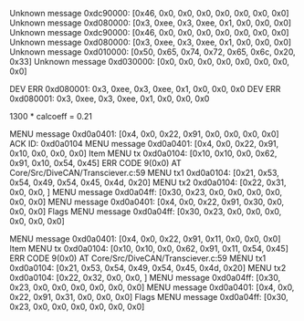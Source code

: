 Unknown message 0xdc90000: [0x46, 0x0, 0x0, 0x0, 0x0, 0x0, 0x0, 0x0]
Unknown message 0xd080000: [0x3, 0xee, 0x3, 0xee, 0x1, 0x0, 0x0, 0x0]
Unknown message 0xdc90000: [0x46, 0x0, 0x0, 0x0, 0x0, 0x0, 0x0, 0x0]
Unknown message 0xd080000: [0x3, 0xee, 0x3, 0xee, 0x1, 0x0, 0x0, 0x0]
Unknown message 0xd010000: [0x50, 0x65, 0x74, 0x72, 0x65, 0x6c, 0x20, 0x33]
Unknown message 0xd030000: [0x0, 0x0, 0x0, 0x0, 0x0, 0x0, 0x0, 0x0]

DEV ERR 0xd080001: 0x3, 0xee, 0x3, 0xee, 0x1, 0x0, 0x0, 0x0
DEV ERR 0xd080001: 0x3, 0xee, 0x3, 0xee, 0x1, 0x0, 0x0, 0x0

1300 * calcoeff = 0.21

MENU message 0xd0a0401: [0x4, 0x0, 0x22, 0x91, 0x0, 0x0, 0x0, 0x0]
ACK
ID: 0xd0a0104
MENU message 0xd0a0401: [0x4, 0x0, 0x22, 0x91, 0x10, 0x0, 0x0, 0x0]
Item
MENU tx 0xd0a0104: [0x10, 0x10, 0x0, 0x62, 0x91, 0x10, 0x54, 0x45]
ERR CODE 9(0x0) AT Core/Src/DiveCAN/Transciever.c:59
MENU tx1 0xd0a0104: [0x21, 0x53, 0x54, 0x49, 0x54, 0x45, 0x4d, 0x20]
MENU tx2 0xd0a0104: [0x22, 0x31, 0x0, 0x0, ]
MENU message 0xd0a04ff: [0x30, 0x23, 0x0, 0x0, 0x0, 0x0, 0x0, 0x0]
MENU message 0xd0a0401: [0x4, 0x0, 0x22, 0x91, 0x30, 0x0, 0x0, 0x0]
Flags
MENU message 0xd0a04ff: [0x30, 0x23, 0x0, 0x0, 0x0, 0x0, 0x0, 0x0]

MENU message 0xd0a0401: [0x4, 0x0, 0x22, 0x91, 0x11, 0x0, 0x0, 0x0]
Item
MENU tx 0xd0a0104: [0x10, 0x10, 0x0, 0x62, 0x91, 0x11, 0x54, 0x45]
ERR CODE 9(0x0) AT Core/Src/DiveCAN/Transciever.c:59
MENU tx1 0xd0a0104: [0x21, 0x53, 0x54, 0x49, 0x54, 0x45, 0x4d, 0x20]
MENU tx2 0xd0a0104: [0x22, 0x32, 0x0, 0x0, ]
MENU message 0xd0a04ff: [0x30, 0x23, 0x0, 0x0, 0x0, 0x0, 0x0, 0x0]
MENU message 0xd0a0401: [0x4, 0x0, 0x22, 0x91, 0x31, 0x0, 0x0, 0x0]
Flags
MENU message 0xd0a04ff: [0x30, 0x23, 0x0, 0x0, 0x0, 0x0, 0x0, 0x0]